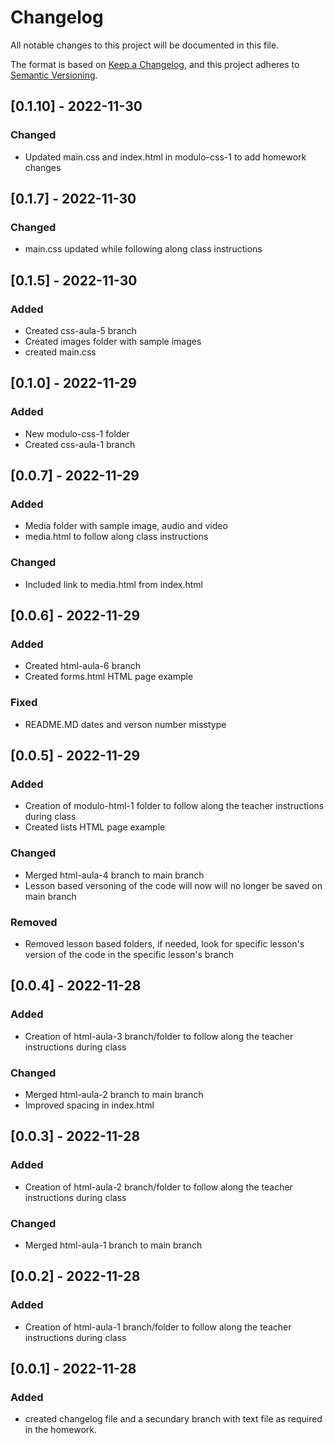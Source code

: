 # Changelog

All notable changes to this project will be documented in this file.

The format is based on [Keep a Changelog](https://keepachangelog.com/en/1.0.0/),
and this project adheres to [Semantic Versioning](https://semver.org/spec/v2.0.0.html).


## [0.1.10] - 2022-11-30

### Changed

- Updated main.css and index.html in modulo-css-1 to add homework changes

## [0.1.7] - 2022-11-30

### Changed

- main.css updated while following along class instructions

## [0.1.5] - 2022-11-30

### Added

- Created css-aula-5 branch
- Created images folder with sample images
- created main.css

## [0.1.0] - 2022-11-29

### Added

- New modulo-css-1 folder
- Created css-aula-1 branch

## [0.0.7] - 2022-11-29

### Added

- Media folder with sample image, audio and video
- media.html to follow along class instructions

### Changed

- Included link to media.html from index.html

## [0.0.6] - 2022-11-29

### Added

- Created html-aula-6 branch
- Created forms.html HTML page example

### Fixed

- README.MD dates and verson number misstype

## [0.0.5] - 2022-11-29

### Added

- Creation of modulo-html-1 folder to follow along the teacher instructions during class
- Created lists HTML page example

### Changed

- Merged html-aula-4 branch to main branch
- Lesson based versoning of the code will now will no longer be saved on main branch

### Removed

- Removed lesson based folders, if needed, look for specific lesson's version of the code in the specific lesson's branch 

## [0.0.4] - 2022-11-28

### Added

- Creation of html-aula-3 branch/folder to follow along the teacher instructions during class

### Changed

- Merged html-aula-2 branch to main branch
- Improved spacing in index.html

## [0.0.3] - 2022-11-28

### Added

- Creation of html-aula-2 branch/folder to follow along the teacher instructions during class

### Changed

- Merged html-aula-1 branch to main branch

## [0.0.2] - 2022-11-28

### Added

- Creation of html-aula-1 branch/folder to follow along the teacher instructions during class

## [0.0.1] - 2022-11-28

### Added

- created changelog file and a secundary branch with text file as required in the homework.